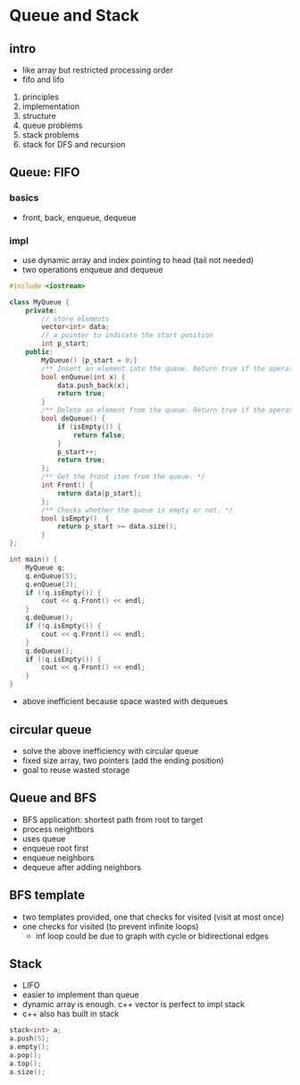 # Queue and Stack

## intro

- like array but restricted processing order
- fifo and lifo
1.  principles
2.  implementation
3.  structure
4.  queue problems
5.  stack problems
6.  stack for DFS and recursion

## Queue: FIFO

### basics
- front, back, enqueue, dequeue

### impl
- use dynamic array and index pointing to head (tail not needed)
- two operations enqueue and dequeue
```cpp
#include <iostream>

class MyQueue {
    private:
        // store elements
        vector<int> data;
        // a pointer to indicate the start position
        int p_start;
    public:
        MyQueue() {p_start = 0;}
        /** Insert an element into the queue. Return true if the operation is successful. */
        bool enQueue(int x) {
            data.push_back(x);
            return true;
        }
        /** Delete an element from the queue. Return true if the operation is successful. */
        bool deQueue() {
            if (isEmpty()) {
                return false;
            }
            p_start++;
            return true;
        };
        /** Get the front item from the queue. */
        int Front() {
            return data[p_start];
        };
        /** Checks whether the queue is empty or not. */
        bool isEmpty()  {
            return p_start >= data.size();
        }
};

int main() {
    MyQueue q;
    q.enQueue(5);
    q.enQueue(3);
    if (!q.isEmpty()) {
        cout << q.Front() << endl;
    }
    q.deQueue();
    if (!q.isEmpty()) {
        cout << q.Front() << endl;
    }
    q.deQueue();
    if (!q.isEmpty()) {
        cout << q.Front() << endl;
    }
}
```

- above inefficient because space wasted with dequeues

## circular queue

- solve the above inefficiency with circular queue
- fixed size array, two pointers (add the ending position)
- goal to reuse wasted storage

## Queue and BFS

- BFS application: shortest path from root to target
- process neightbors
- uses queue
- enqueue root first
- enqueue neighbors
- dequeue after adding neighbors

## BFS template

- two templates provided, one that checks for visited (visit at most once)
- one checks for visited (to prevent infinite loops)
  - inf loop could be due to graph with cycle or bidirectional edges

## Stack

- LIFO
- easier to implement than queue
- dynamic array is enough.  c++ vector is perfect to impl stack
- c++ also has built in stack
```cpp
stack<int> a;
a.push(5);
a.empty();
a.pop();
a.top();
a.size();
```
